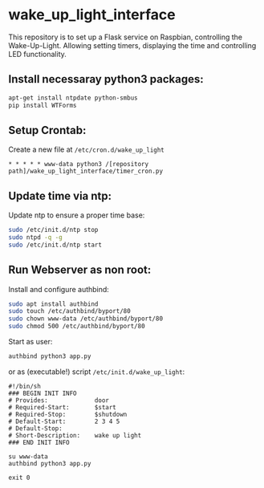 # wake_up_light_interface

This repository is to set up a Flask service on Raspbian, controlling the Wake-Up-Light. Allowing setting timers, displaying the time and controlling LED functionality.

## Install necessaray python3 packages:
```sh
apt-get install ntpdate python-smbus
pip install WTForms
```
## Setup Crontab:
Create a new file at `/etc/cron.d/wake_up_light`

```
* * * * * www-data python3 /[repository path]/wake_up_light_interface/timer_cron.py
```

## Update time via ntp:
Update ntp to ensure a proper time base:

```sh
sudo /etc/init.d/ntp stop
sudo ntpd -q -g
sudo /etc/init.d/ntp start
```

## Run Webserver as non root:
Install and configure authbind:
```sh
sudo apt install authbind
sudo touch /etc/authbind/byport/80
sudo chown www-data /etc/authbind/byport/80
sudo chmod 500 /etc/authbind/byport/80
```

Start as user:
```sh
authbind python3 app.py
```

or as (executable!) script `/etc/init.d/wake_up_light`:

    #!/bin/sh
    ### BEGIN INIT INFO
    # Provides:             door
    # Required-Start:       $start
    # Required-Stop:        $shutdown
    # Default-Start:        2 3 4 5
    # Default-Stop:
    # Short-Description:    wake up light
    ### END INIT INFO

    su www-data
    authbind python3 app.py

    exit 0

